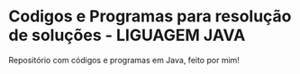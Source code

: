 # Codigos e Programas para resolução de soluções - LIGUAGEM JAVA

Repositório com códigos e programas em Java, feito por mim! 


